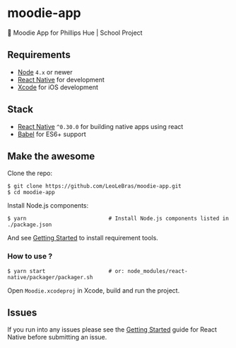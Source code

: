 # moodie-app
📱 Moodie App for Phillips Hue | School Project

## Requirements
- [Node](https://nodejs.org) `4.x` or newer
- [React Native](http://facebook.github.io/react-native/docs/getting-started.html) for development
- [Xcode](https://developer.apple.com/xcode/) for iOS development

## Stack
- [React Native](https://facebook.github.io/react-native/) `^0.30.0` for building native apps using react
- [Babel](http://babeljs.io/) for ES6+ support

## Make the awesome
Clone the repo:
```shell
$ git clone https://github.com/LeoLeBras/moodie-app.git
$ cd moodie-app
```

Install Node.js components:
```shell
$ yarn                          # Install Node.js components listed in ./package.json
```

And see [Getting Started](https://facebook.github.io/react-native/docs/getting-started.html) to install requirement tools.

### How to use ?
```shell
$ yarn start                    # or: node_modules/react-native/packager/packager.sh
```
Open ```Moodie.xcodeproj``` in Xcode, build and run the project.

## Issues
If you run into any issues please see the [Getting Started](http://facebook.github.io/react-native/docs/getting-started.html) guide for React Native before submitting an issue.
